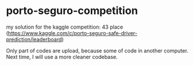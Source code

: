 # porto-seguro-competition
my solution for the kaggle competition: 43 place (https://www.kaggle.com/c/porto-seguro-safe-driver-prediction/leaderboard)

Only part of codes are upload, because some of code in another computer. Next time, I will use a more cleaner codebase.
